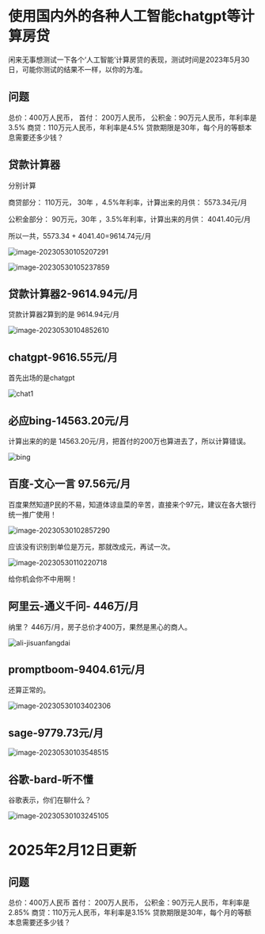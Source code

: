 # 使用国内外的各种人工智能chatgpt等计算房贷



闲来无事想测试一下各个‘人工智能’计算房贷的表现，测试时间是2023年5月30日，可能你测试的结果不一样，以你的为准。

## 问题

总价：400万人民币，
首付： 200万人民币，
公积金：90万元人民币，年利率是3.5%
商贷：110万元人民币，年利率是4.5%
贷款期限是30年，每个月的等额本息需要还多少钱？



## 贷款计算器

分别计算

商贷部分： 110万元， 30年 ，4.5%年利率，计算出来的月供： 5573.34元/月

公积金部分： 90万元，30年 ，3.5%年利率，计算出来的月供： 4041.40元/月

所以一共，5573.34 + 4041.40=9614.74元/月

![image-20230530105207291](https://imgoss.xgss.net/picgo/image-20230530105207291.png?aliyun)

![image-20230530105237859](https://imgoss.xgss.net/picgo/image-20230530105237859.png?aliyun)



## 贷款计算器2-9614.94元/月

贷款计算器2算到的是 9614.94元/月

![image-20230530104852610](https://imgoss.xgss.net/picgo/image-20230530104852610.png?aliyun)



## chatgpt-9616.55元/月

首先出场的是chatgpt

![chat1](https://imgoss.xgss.net/picgo/chat1.png?aliyun)



## 必应bing-14563.20元/月

计算出来的的是 14563.20元/月，把首付的200万也算进去了，所以计算错误。

![bing](https://imgoss.xgss.net/picgo/bing.png?aliyun)



## 百度-文心一言 97.56元/月

百度果然知道P民的不易，知道体谅韭菜的辛苦，直接来个97元，建议在各大银行统一推广使用！

![image-20230530102857290](https://imgoss.xgss.net/picgo/image-20230530102857290.png?aliyun)

应该没有识别到单位是万元，那就改成元，再试一次。

![image-20230530110220718](https://imgoss.xgss.net/picgo/image-20230530110220718.png?aliyun)

给你机会你不中用啊！



## 阿里云-通义千问- 446万/月

纳里？ 446万/月，房子总价才400万，果然是黑心的商人。 

![ali-jisuanfangdai](https://imgoss.xgss.net/picgo/ali-jisuanfangdai.png?aliyun)



## promptboom-9404.61元/月

还算正常的。

![image-20230530103402306](https://imgoss.xgss.net/picgo/image-20230530103402306.png?aliyun)

## sage-9779.73元/月

![image-20230530103548515](https://imgoss.xgss.net/picgo/image-20230530103548515.png?aliyun)

## 谷歌-bard-听不懂

谷歌表示，你们在聊什么？

![image-20230530103245105](https://imgoss.xgss.net/picgo/image-20230530103245105.png?aliyun)





# 2025年2月12日更新



## 问题

总价：400万人民币
首付： 200万人民币，
公积金：90万元人民币，年利率是2.85%
商贷：110万元人民币，年利率是3.15%
贷款期限是30年，每个月的等额本息需要还多少钱？









